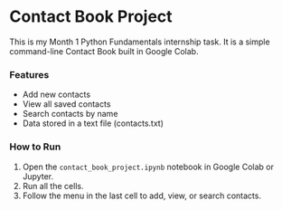 # Contact Book Project

This is my Month 1 Python Fundamentals internship task.
It is a simple command-line Contact Book built in Google Colab.

### Features
- Add new contacts
- View all saved contacts
- Search contacts by name
- Data stored in a text file (contacts.txt)

### How to Run
1. Open the `contact_book_project.ipynb` notebook in Google Colab or Jupyter.
2. Run all the cells.
3. Follow the menu in the last cell to add, view, or search contacts.
